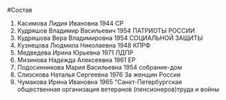 #Состав
1. Касимова Лидия Ивановна 1944 СР
2. Кудряшов Владимир Васильевич 1954 ПАТРИОТЫ РОССИИ
3. Кудряшова Вера Владимировна 1954 СОЦИАЛЬНОЙ ЗАЩИТЫ
4. Кузнецова Людмила Николаевна 1948 КПРФ
5. Медведева Ирина Юрьевна 1971 ЛДПР
6. Мизинова Надежда Алексеевна 1961 ЕР
7. Подосинникова Мария Васильевна 1954 собрание-дом
8. Слизскова Наталья Сергеевна 1976 За женщин России
9. Чумакова Ирина Ивановна 1965 \"Санкт-Петербургская общественная организация ветеранов (пенсионеров)труда и войны
